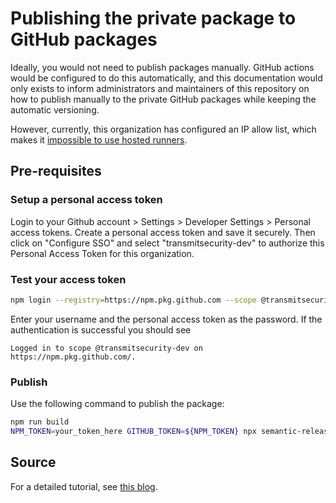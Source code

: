 # Publishing the private package to GitHub packages

Ideally, you would not need to publish packages manually.
GitHub actions would be configured to do this automatically, and this documentation would only exists to inform administrators and maintainers of this repository on how to publish manually to the private GitHub packages while keeping the automatic versioning.

However, currently, this organization has configured an IP allow list, which makes it [impossible to use hosted runners](https://github.com/orgs/community/discussions/27106).

## Pre-requisites

### Setup a personal access token
Login to your Github account > Settings > Developer Settings > Personal access tokens.
Create a personal access token and save it securely.
Then click on "Configure SSO" and select "transmitsecurity-dev" to authorize this Personal Access Token for this organization.

### Test your access token

```bash
npm login --registry=https://npm.pkg.github.com --scope @transmitsecurity-dev
```

Enter your username and the personal access token as the password.
If the authentication is successful you should see

```
Logged in to scope @transmitsecurity-dev on https://npm.pkg.github.com/.
```

### Publish

Use the following command to publish the package:

```bash
npm run build
NPM_TOKEN=your_token_here GITHUB_TOKEN=${NPM_TOKEN} npx semantic-release --no-ci
```


## Source

For a detailed tutorial, see [this blog](https://shravankashyap.medium.com/creating-and-publishing-your-first-github-private-package-using-lerna-7fd98d62cfe9).